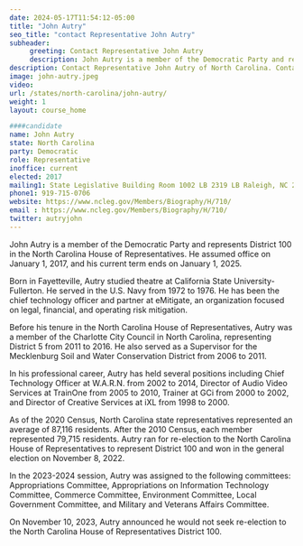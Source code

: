 ```yaml
---
date: 2024-05-17T11:54:12-05:00
title: "John Autry"
seo_title: "contact Representative John Autry"
subheader:
     greeting: Contact Representative John Autry
     description: John Autry is a member of the Democratic Party and represents District 100 in the North Carolina House of Representatives. He assumed office on January 1, 2017, and his current term ends on January 1, 2025.
description: Contact Representative John Autry of North Carolina. Contact information for John Autry includes email address, phone number, and mailing address.
image: john-autry.jpeg
video:
url: /states/north-carolina/john-autry/
weight: 1
layout: course_home

####candidate
name: John Autry
state: North Carolina
party: Democratic
role: Representative
inoffice: current
elected: 2017
mailing1: State Legislative Building Room 1002 LB 2319 LB Raleigh, NC 27601-1096
phone1: 919-715-0706
website: https://www.ncleg.gov/Members/Biography/H/710/
email : https://www.ncleg.gov/Members/Biography/H/710/
twitter: autryjohn
---
```

John Autry is a member of the Democratic Party and represents District 100 in the North Carolina House of Representatives. He assumed office on January 1, 2017, and his current term ends on January 1, 2025.

Born in Fayetteville, Autry studied theatre at California State University-Fullerton. He served in the U.S. Navy from 1972 to 1976. He has been the chief technology officer and partner at eMitigate, an organization focused on legal, financial, and operating risk mitigation.

Before his tenure in the North Carolina House of Representatives, Autry was a member of the Charlotte City Council in North Carolina, representing District 5 from 2011 to 2016. He also served as a Supervisor for the Mecklenburg Soil and Water Conservation District from 2006 to 2011.

In his professional career, Autry has held several positions including Chief Technology Officer at W.A.R.N. from 2002 to 2014, Director of Audio Video Services at TrainOne from 2005 to 2010, Trainer at GCi from 2000 to 2002, and Director of Creative Services at iXL from 1998 to 2000.

As of the 2020 Census, North Carolina state representatives represented an average of 87,116 residents. After the 2010 Census, each member represented 79,715 residents. Autry ran for re-election to the North Carolina House of Representatives to represent District 100 and won in the general election on November 8, 2022.

In the 2023-2024 session, Autry was assigned to the following committees: Appropriations Committee, Appropriations on Information Technology Committee, Commerce Committee, Environment Committee, Local Government Committee, and Military and Veterans Affairs Committee.

On November 10, 2023, Autry announced he would not seek re-election to the North Carolina House of Representatives District 100.
